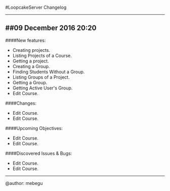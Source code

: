 #LoopcakeServer Changelog

---
##09 December 2016   20:20
---

####New features:

+ Creating projects.
+ Listing Projects of a Course.
+ Getting a project.
+ Creating a Group.
+ Finding Students Without a Group.
+ Listing Groups of a Project.
+ Getting a Group.
+ Getting Active User's Group.
+ Edit Course.


####Changes:
+ Edit Course.
+ Edit Course.

####Upcoming Objectives:
+ Edit Course.
+ Edit Course.

####Discovered Issues & Bugs:
+ Edit Course.
+ Edit Course.

____
@author: mebegu
